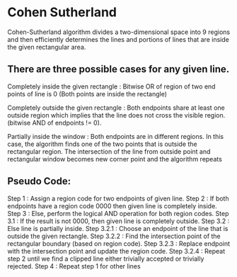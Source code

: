 # Cohen Sutherland
Cohen-Sutherland algorithm divides a two-dimensional space into 9 regions and then efficiently determines the lines and portions of lines that are inside the given rectangular area.

## There are three possible cases for any given line.

Completely inside the given rectangle : 
Bitwise OR of region of two end points of line is 0 (Both points are inside the rectangle)

Completely outside the given rectangle : 
Both endpoints share at least one outside region which implies that the line does not cross the visible region. (bitwise AND of endpoints != 0).

Partially inside the window : 
Both endpoints are in different regions. In this case, the algorithm finds one of the two points that is outside the rectangular region. The intersection of the line from outside point and rectangular window becomes new corner point and the algorithm repeats

## Pseudo Code:

Step 1 : 	Assign a region code for two endpoints of given line.
Step 2 : 	If both endpoints have a region code 0000 then given line is completely inside.
Step 3 : 	Else, perform the logical AND operation for both region codes.
			Step 3.1 : If the result is not 0000, then given line is completely outside.
			Step 3.2 : Else line is partially inside.
			Step 3.2.1 : Choose an endpoint of the line that is outside the given rectangle.
			Step 3.2.2 : Find the intersection point of the rectangular boundary (based on region code).
			Step 3.2.3 : Replace endpoint with the intersection point and update the region code.
			Step 3.2.4 : Repeat step 2 until we find a clipped line either trivially accepted or trivially rejected.
Step 4 : 	Repeat step 1 for other lines
